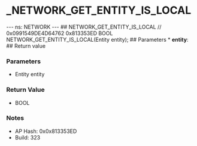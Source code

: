 # _NETWORK_GET_ENTITY_IS_LOCAL

--- ns: NETWORK --- ## NETWORK_GET_ENTITY_IS_LOCAL  // 0x0991549DE4D64762 0x813353ED BOOL NETWORK_GET_ENTITY_IS_LOCAL(Entity entity);   ## Parameters * **entity**:  ## Return value

### Parameters
* Entity entity

### Return Value
* BOOL

### Notes
* AP Hash: 0x0x813353ED
* Build: 323


